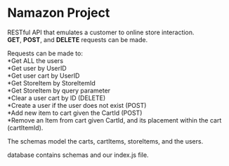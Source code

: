 # Namazon Project

RESTful API that emulates a customer to online store interaction.<br />
**GET**, **POST**, and **DELETE** requests can be made.<br />

Requests can be made to:<br />
*Get ALL the users<br />
*Get user by UserID<br />
*Get user cart by UserID<br />
*Get StoreItem by StoreItemId<br />
*Get StoreItem by query parameter<br />
*Clear a user cart by ID (DELETE)<br />
*Create a user if the user does not exist (POST)<br />
*Add new item to cart given the CartId (POST)<br />
*Remove an Item from cart given CartId, and its placement within the cart (cartItemId).<br />

The schemas model the carts, cartItems, storeItems, and the users.<br />

database contains schemas and our index.js file.
